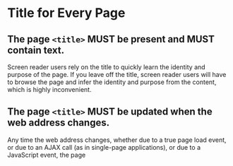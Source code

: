 # Title for Every Page

## The page `<title>` MUST be present and MUST contain text.

Screen reader users rely on the title to quickly learn the identity and purpose of the page. If you leave off the title, screen reader users will have to browse the page and infer the identity and purpose from the content, which is highly inconvenient.

## The page `<title>` MUST be updated when the web address changes.

Any time the web address changes, whether due to a true page load event, or due to an AJAX call (as in single-page applications), or due to a JavaScript event, the page <title> must change to reflect the new content. Otherwise, the page title will be out of sync with the content, which can lead to confusion, especially if the user arrives at the page via a link sent to them or saved in a bookmark.